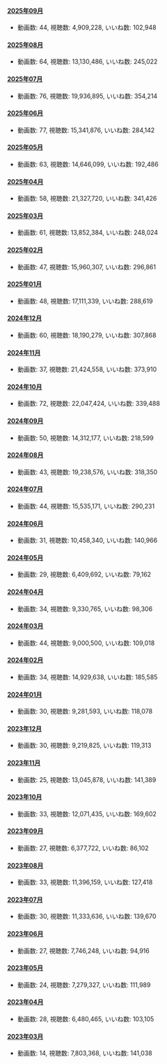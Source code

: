 #### [2025年09月](videos/202509 "wikilink")

-   動画数: 44, 視聴数: 4,909,228, いいね数: 102,948

#### [2025年08月](videos/202508 "wikilink")

-   動画数: 64, 視聴数: 13,130,486, いいね数: 245,022

#### [2025年07月](videos/202507 "wikilink")

-   動画数: 76, 視聴数: 19,936,895, いいね数: 354,214

#### [2025年06月](videos/202506 "wikilink")

-   動画数: 77, 視聴数: 15,341,876, いいね数: 284,142

#### [2025年05月](videos/202505 "wikilink")

-   動画数: 63, 視聴数: 14,646,099, いいね数: 192,486

#### [2025年04月](videos/202504 "wikilink")

-   動画数: 58, 視聴数: 21,327,720, いいね数: 341,426

#### [2025年03月](videos/202503 "wikilink")

-   動画数: 61, 視聴数: 13,852,384, いいね数: 248,024

#### [2025年02月](videos/202502 "wikilink")

-   動画数: 47, 視聴数: 15,960,307, いいね数: 296,861

#### [2025年01月](videos/202501 "wikilink")

-   動画数: 48, 視聴数: 17,111,339, いいね数: 288,619

#### [2024年12月](videos/202412 "wikilink")

-   動画数: 60, 視聴数: 18,190,279, いいね数: 307,868

#### [2024年11月](videos/202411 "wikilink")

-   動画数: 37, 視聴数: 21,424,558, いいね数: 373,910

#### [2024年10月](videos/202410 "wikilink")

-   動画数: 72, 視聴数: 22,047,424, いいね数: 339,488

#### [2024年09月](videos/202409 "wikilink")

-   動画数: 50, 視聴数: 14,312,177, いいね数: 218,599

#### [2024年08月](videos/202408 "wikilink")

-   動画数: 43, 視聴数: 19,238,576, いいね数: 318,350

#### [2024年07月](videos/202407 "wikilink")

-   動画数: 44, 視聴数: 15,535,171, いいね数: 290,231

#### [2024年06月](videos/202406 "wikilink")

-   動画数: 31, 視聴数: 10,458,340, いいね数: 140,966

#### [2024年05月](videos/202405 "wikilink")

-   動画数: 29, 視聴数: 6,409,692, いいね数: 79,162

#### [2024年04月](videos/202404 "wikilink")

-   動画数: 34, 視聴数: 9,330,765, いいね数: 98,306

#### [2024年03月](videos/202403 "wikilink")

-   動画数: 44, 視聴数: 9,000,500, いいね数: 109,018

#### [2024年02月](videos/202402 "wikilink")

-   動画数: 34, 視聴数: 14,929,638, いいね数: 185,585

#### [2024年01月](videos/202401 "wikilink")

-   動画数: 30, 視聴数: 9,281,593, いいね数: 118,078

#### [2023年12月](videos/202312 "wikilink")

-   動画数: 30, 視聴数: 9,219,825, いいね数: 119,313

#### [2023年11月](videos/202311 "wikilink")

-   動画数: 25, 視聴数: 13,045,878, いいね数: 141,389

#### [2023年10月](videos/202310 "wikilink")

-   動画数: 33, 視聴数: 12,071,435, いいね数: 169,602

#### [2023年09月](videos/202309 "wikilink")

-   動画数: 27, 視聴数: 6,377,722, いいね数: 86,102

#### [2023年08月](videos/202308 "wikilink")

-   動画数: 33, 視聴数: 11,396,159, いいね数: 127,418

#### [2023年07月](videos/202307 "wikilink")

-   動画数: 30, 視聴数: 11,333,636, いいね数: 139,670

#### [2023年06月](videos/202306 "wikilink")

-   動画数: 27, 視聴数: 7,746,248, いいね数: 94,916

#### [2023年05月](videos/202305 "wikilink")

-   動画数: 24, 視聴数: 7,279,327, いいね数: 111,989

#### [2023年04月](videos/202304 "wikilink")

-   動画数: 28, 視聴数: 6,480,465, いいね数: 103,105

#### [2023年03月](videos/202303 "wikilink")

-   動画数: 14, 視聴数: 7,803,368, いいね数: 141,038

